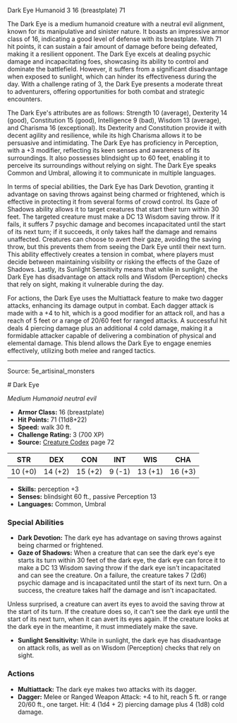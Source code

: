 <MonsterName/>Dark Eye</MonsterName>
<CreatureType/>Humanoid</CreatureType>
<CR/>3</CR>
<AC/>16 (breastplate)</AC>
<HP/>71</HP>
<summary>The Dark Eye is a medium humanoid creature with a neutral evil alignment, known for its manipulative and sinister nature. It boasts an impressive armor class of 16, indicating a good level of defense with its breastplate. With 71 hit points, it can sustain a fair amount of damage before being defeated, making it a resilient opponent. The Dark Eye excels at dealing psychic damage and incapacitating foes, showcasing its ability to control and dominate the battlefield. However, it suffers from a significant disadvantage when exposed to sunlight, which can hinder its effectiveness during the day. With a challenge rating of 3, the Dark Eye presents a moderate threat to adventurers, offering opportunities for both combat and strategic encounters.</summary>

<detail>

The Dark Eye's attributes are as follows: Strength 10 (average), Dexterity 14 (good), Constitution 15 (good), Intelligence 9 (bad), Wisdom 13 (average), and Charisma 16 (exceptional). Its Dexterity and Constitution provide it with decent agility and resilience, while its high Charisma allows it to be persuasive and intimidating. The Dark Eye has proficiency in Perception, with a +3 modifier, reflecting its keen senses and awareness of its surroundings. It also possesses blindsight up to 60 feet, enabling it to perceive its surroundings without relying on sight. The Dark Eye speaks Common and Umbral, allowing it to communicate in multiple languages.

In terms of special abilities, the Dark Eye has Dark Devotion, granting it advantage on saving throws against being charmed or frightened, which is effective in protecting it from several forms of crowd control. Its Gaze of Shadows ability allows it to target creatures that start their turn within 30 feet. The targeted creature must make a DC 13 Wisdom saving throw. If it fails, it suffers 7 psychic damage and becomes incapacitated until the start of its next turn; if it succeeds, it only takes half the damage and remains unaffected. Creatures can choose to avert their gaze, avoiding the saving throw, but this prevents them from seeing the Dark Eye until their next turn. This ability effectively creates a tension in combat, where players must decide between maintaining visibility or risking the effects of the Gaze of Shadows. Lastly, its Sunlight Sensitivity means that while in sunlight, the Dark Eye has disadvantage on attack rolls and Wisdom (Perception) checks that rely on sight, making it vulnerable during the day.

For actions, the Dark Eye uses the Multiattack feature to make two dagger attacks, enhancing its damage output in combat. Each dagger attack is made with a +4 to hit, which is a good modifier for an attack roll, and has a reach of 5 feet or a range of 20/60 feet for ranged attacks. A successful hit deals 4 piercing damage plus an additional 4 cold damage, making it a formidable attacker capable of delivering a combination of physical and elemental damage. This blend allows the Dark Eye to engage enemies effectively, utilizing both melee and ranged tactics.</detail>



---

Source: 5e_artisinal_monsters

<statblock>
# Dark Eye

*Medium* *Humanoid* *neutral evil*

- **Armor Class:** 16 (breastplate)
- **Hit Points:** 71 (11d8+22)
- **Speed:** walk 30 ft.
- **Challenge Rating:** 3 (700 XP)
- **Source:** [Creature Codex](https://koboldpress.com/kpstore/product/creature-codex-for-5th-edition-dnd) page 72

| STR | DEX | CON | INT | WIS | CHA |
| --- | --- | --- | --- | --- | --- |
| 10 (+0) | 14 (+2) | 15 (+2) | 9 (-1) | 13 (+1) | 16 (+3) |

- **Skills:** perception +3
- **Senses:** blindsight 60 ft., passive Perception 13
- **Languages:** Common, Umbral

### Special Abilities

- **Dark Devotion:** The dark eye has advantage on saving throws against being charmed or frightened.
- **Gaze of Shadows:** When a creature that can see the dark eye's eye starts its turn within 30 feet of the dark eye, the dark eye can force it to make a DC 13 Wisdom saving throw if the dark eye isn't incapacitated and can see the creature. On a failure, the creature takes 7 (2d6) psychic damage and is incapacitated until the start of its next turn. On a success, the creature takes half the damage and isn't incapacitated.

Unless surprised, a creature can avert its eyes to avoid the saving throw at the start of its turn. If the creature does so, it can't see the dark eye until the start of its next turn, when it can avert its eyes again. If the creature looks at the dark eye in the meantime, it must immediately make the save.
- **Sunlight Sensitivity:** While in sunlight, the dark eye has disadvantage on attack rolls, as well as on Wisdom (Perception) checks that rely on sight.

### Actions

- **Multiattack:** The dark eye makes two attacks with its dagger.
- **Dagger:** Melee or Ranged Weapon Attack: +4 to hit, reach 5 ft. or range 20/60 ft., one target. Hit: 4 (1d4 + 2) piercing damage plus 4 (1d8) cold damage.


</statblock>


